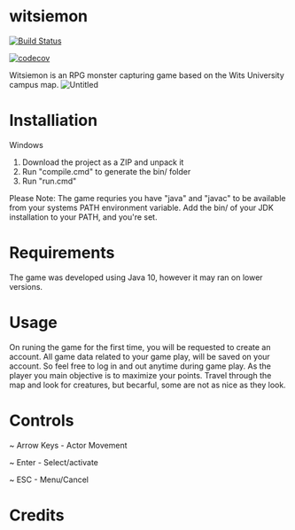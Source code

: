 # witsiemon
[![Build Status](https://travis-ci.org/wits-bezos/witsiemon.svg?branch=Mavis-test-Farhaan)](https://travis-ci.org/wits-bezos/witsiemon)

[![codecov](https://codecov.io/gh/wits-bezos/witsiemon/branch/Mavis-test-Farhaan/graph/badge.svg)](https://codecov.io/gh/wits-bezos/witsiemon)


Witsiemon is an RPG monster capturing game based on the Wits University campus map.
![Untitled](https://user-images.githubusercontent.com/49201643/57180924-d6851200-6e8d-11e9-9c1b-062dc8a7309e.png)

# Installiation

 Windows
1)  Download the project as a ZIP and unpack it
2)  Run "compile.cmd" to generate the bin/ folder
3)  Run "run.cmd"

Please Note: The game requries you have "java" and "javac" to be available from your systems PATH environment variable. Add the bin/ of your JDK installation to your PATH, and you're set.

# Requirements

The game was developed using Java 10, however it may ran on lower versions.

# Usage
On runing the game for the first time, you will be requested to create an account. All game data related to your game play, will be saved on your account. So feel free to log in and out anytime during game play.
As the player you main objective is to maximize your points. Travel through the map and look for creatures, but becarful, some are not as nice as they look.

# Controls

~ Arrow Keys - Actor Movement

~ Enter - Select/activate

~ ESC - Menu/Cancel

# Credits
